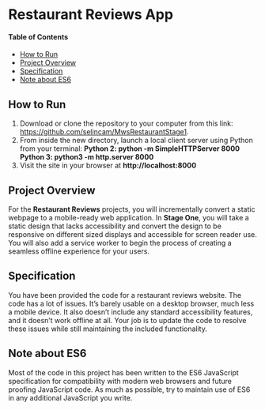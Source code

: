 Restaurant Reviews App
===============================

#### Table of Contents

* [How to Run](#howToRun)
* [Project Overview](#ProjectOverview)
* [Specification](#Specification)
* [Note about ES6](#NoteaboutES6)

## How to Run
1. Download or clone the repository to your computer from this link: https://github.com/selincam/MwsRestaurantStage1.
2. From inside the new directory, launch a local client server using Python from your terminal:
**Python 2: python -m SimpleHTTPServer 8000**
**Python 3: python3 -m http.server 8000**
3. Visit the site in your browser at **http://localhost:8000**

## Project Overview

For the **Restaurant Reviews** projects, you will incrementally convert a static webpage to a mobile-ready web application. In **Stage One**, you will take a static design that lacks accessibility and convert the design to be responsive on different sized displays and accessible for screen reader use. You will also add a service worker to begin the process of creating a seamless offline experience for your users.

## Specification

You have been provided the code for a restaurant reviews website. The code has a lot of issues. It’s barely usable on a desktop browser, much less a mobile device. It also doesn’t include any standard accessibility features, and it doesn’t work offline at all. Your job is to update the code to resolve these issues while still maintaining the included functionality.

## Note about ES6

Most of the code in this project has been written to the ES6 JavaScript specification for compatibility with modern web browsers and future proofing JavaScript code. As much as possible, try to maintain use of ES6 in any additional JavaScript you write.

